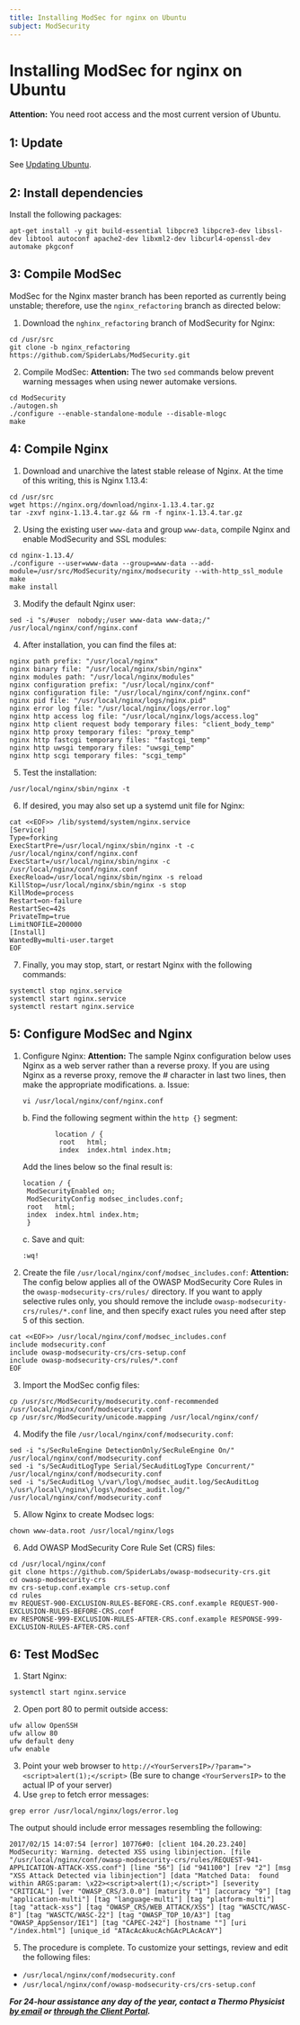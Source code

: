 ```yaml
---
title: Installing ModSec for nginx on Ubuntu
subject: ModSecurity
---
```


# Installing ModSec for nginx on Ubuntu

**Attention:** You need root access and the most current version of Ubuntu.

## 1: Update
See [Updating Ubuntu](https://www.thermo.io/how-to/security/updating-ubuntu).

## 2: Install dependencies
Install the following packages:
```shell
apt-get install -y git build-essential libpcre3 libpcre3-dev libssl-dev libtool autoconf apache2-dev libxml2-dev libcurl4-openssl-dev automake pkgconf
```

## 3: Compile ModSec
ModSec for the Nginx master branch has been reported as currently being unstable; therefore, use the `nginx_refactoring` branch as directed below:
1. Download the `nghinx_refactoring` branch of ModSecurity for Nginx:
```shell
cd /usr/src
git clone -b nginx_refactoring https://github.com/SpiderLabs/ModSecurity.git
```
2. Compile ModSec:
**Attention:** The two `sed` commands below prevent warning messages when using newer automake versions.
```shell
cd ModSecurity
./autogen.sh
./configure --enable-standalone-module --disable-mlogc
make
```

## 4: Compile Nginx
1. Download and unarchive the latest stable release of Nginx. At the time of this writing, this is Nginx 1.13.4:
```shell
cd /usr/src
wget https://nginx.org/download/nginx-1.13.4.tar.gz
tar -zxvf nginx-1.13.4.tar.gz && rm -f nginx-1.13.4.tar.gz
```
2. Using the existing user `www-data` and group `www-data`, compile Nginx and enable ModSecurity and SSL modules:
```shell
cd nginx-1.13.4/
./configure --user=www-data --group=www-data --add-module=/usr/src/ModSecurity/nginx/modsecurity --with-http_ssl_module
make
make install
```
3. Modify the default Nginx user:
```shell
sed -i "s/#user  nobody;/user www-data www-data;/" /usr/local/nginx/conf/nginx.conf
```
4. After installation, you can find the files at:
```shell
nginx path prefix: "/usr/local/nginx"
nginx binary file: "/usr/local/nginx/sbin/nginx"
nginx modules path: "/usr/local/nginx/modules"
nginx configuration prefix: "/usr/local/nginx/conf"
nginx configuration file: "/usr/local/nginx/conf/nginx.conf"
nginx pid file: "/usr/local/nginx/logs/nginx.pid"
nginx error log file: "/usr/local/nginx/logs/error.log"
nginx http access log file: "/usr/local/nginx/logs/access.log"
nginx http client request body temporary files: "client_body_temp"
nginx http proxy temporary files: "proxy_temp"
nginx http fastcgi temporary files: "fastcgi_temp"
nginx http uwsgi temporary files: "uwsgi_temp"
nginx http scgi temporary files: "scgi_temp"
```
5. Test the installation:
```shell
/usr/local/nginx/sbin/nginx -t
```
6. If desired, you may also set up a systemd unit file for Nginx:
```shell
cat <<EOF>> /lib/systemd/system/nginx.service
[Service]
Type=forking
ExecStartPre=/usr/local/nginx/sbin/nginx -t -c /usr/local/nginx/conf/nginx.conf
ExecStart=/usr/local/nginx/sbin/nginx -c /usr/local/nginx/conf/nginx.conf
ExecReload=/usr/local/nginx/sbin/nginx -s reload
KillStop=/usr/local/nginx/sbin/nginx -s stop
KillMode=process
Restart=on-failure
RestartSec=42s
PrivateTmp=true
LimitNOFILE=200000
[Install]
WantedBy=multi-user.target
EOF
```
7. Finally, you may stop, start, or restart Nginx with the following commands:
```shell
systemctl stop nginx.service
systemctl start nginx.service
systemctl restart nginx.service
```

## 5: Configure ModSec and Nginx
1. Configure Nginx:
**Attention:** The sample Nginx configuration below uses Nginx as a web server rather than a reverse proxy. If you are using Nginx as a reverse proxy, remove the # character in last two lines, then make the appropriate modifications.
   a. Issue:
   ```shell
   vi /usr/local/nginx/conf/nginx.conf
   ```
   b. Find the following segment within the `http {}` segment:
   ```shell
           location / {
            root   html;
            index  index.html index.htm;
   ```
   Add the lines below so the final result is:
   ```shell
   location / {
    ModSecurityEnabled on;
    ModSecurityConfig modsec_includes.conf;
    root   html;
    index  index.html index.htm;
    }
   ```
   c. Save and quit:
   ```shell
   :wq!
   ```
2. Create the file `/usr/local/nginx/conf/modsec_includes.conf`:
**Attention:** The config below applies all of the OWASP ModSecurity Core Rules in the `owasp-modsecurity-crs/rules/` directory. If you want to apply selective rules only, you should remove the include `owasp-modsecurity-crs/rules/*.conf` line, and then specify exact rules you need after step 5 of this section.
```shell
cat <<EOF>> /usr/local/nginx/conf/modsec_includes.conf
include modsecurity.conf
include owasp-modsecurity-crs/crs-setup.conf
include owasp-modsecurity-crs/rules/*.conf
EOF
```
3. Import the ModSec config files:
```shell
cp /usr/src/ModSecurity/modsecurity.conf-recommended /usr/local/nginx/conf/modsecurity.conf
cp /usr/src/ModSecurity/unicode.mapping /usr/local/nginx/conf/
```
4. Modify the file ``/usr/local/nginx/conf/modsecurity.conf``:
```shell
sed -i "s/SecRuleEngine DetectionOnly/SecRuleEngine On/" /usr/local/nginx/conf/modsecurity.conf
sed -i "s/SecAuditLogType Serial/SecAuditLogType Concurrent/" /usr/local/nginx/conf/modsecurity.conf
sed -i "s/SecAuditLog \/var\/log\/modsec_audit.log/SecAuditLog \/usr\/local\/nginx\/logs\/modsec_audit.log/" /usr/local/nginx/conf/modsecurity.conf
```
5. Allow Nginx to create Modsec logs:
```shell
chown www-data.root /usr/local/nginx/logs
```
6. Add OWASP ModSecurity Core Rule Set (CRS) files:
```shell
cd /usr/local/nginx/conf
git clone https://github.com/SpiderLabs/owasp-modsecurity-crs.git
cd owasp-modsecurity-crs
mv crs-setup.conf.example crs-setup.conf
cd rules
mv REQUEST-900-EXCLUSION-RULES-BEFORE-CRS.conf.example REQUEST-900-EXCLUSION-RULES-BEFORE-CRS.conf
mv RESPONSE-999-EXCLUSION-RULES-AFTER-CRS.conf.example RESPONSE-999-EXCLUSION-RULES-AFTER-CRS.conf
```

## 6: Test ModSec
1. Start Nginx:
```shell
systemctl start nginx.service
```
2. Open port 80 to permit outside access:
```shell
ufw allow OpenSSH
ufw allow 80
ufw default deny
ufw enable
```
3. Point your web browser to `http://<YourServersIP>/?param="><script>alert(1);</script>`
(Be sure to change `<YourServersIP>` to the actual IP of your server)
4. Use `grep` to fetch error messages:
```shell
grep error /usr/local/nginx/logs/error.log
```
The output should include error messages resembling the following:
```shell
2017/02/15 14:07:54 [error] 10776#0: [client 104.20.23.240] ModSecurity: Warning. detected XSS using libinjection. [file "/usr/local/nginx/conf/owasp-modsecurity-crs/rules/REQUEST-941-APPLICATION-ATTACK-XSS.conf"] [line "56"] [id "941100"] [rev "2"] [msg "XSS Attack Detected via libinjection"] [data "Matched Data:  found within ARGS:param: \x22><script>alert(1);</script>"] [severity "CRITICAL"] [ver "OWASP_CRS/3.0.0"] [maturity "1"] [accuracy "9"] [tag "application-multi"] [tag "language-multi"] [tag "platform-multi"] [tag "attack-xss"] [tag "OWASP_CRS/WEB_ATTACK/XSS"] [tag "WASCTC/WASC-8"] [tag "WASCTC/WASC-22"] [tag "OWASP_TOP_10/A3"] [tag "OWASP_AppSensor/IE1"] [tag "CAPEC-242"] [hostname ""] [uri "/index.html"] [unique_id "ATAcAcAkucAchGAcPLAcAcAY"]
```
5. The procedure is complete. To customize your settings, review and edit the following files:
* `/usr/local/nginx/conf/modsecurity.conf`
* `/usr/local/nginx/conf/owasp-modsecurity-crs/crs-setup.conf`

**_For 24-hour assistance any day of the year, contact a Thermo Physicist [by email](mailto:physicists@thermo.io) or [through the Client Portal](https://www.thermo.io/login/)._**
